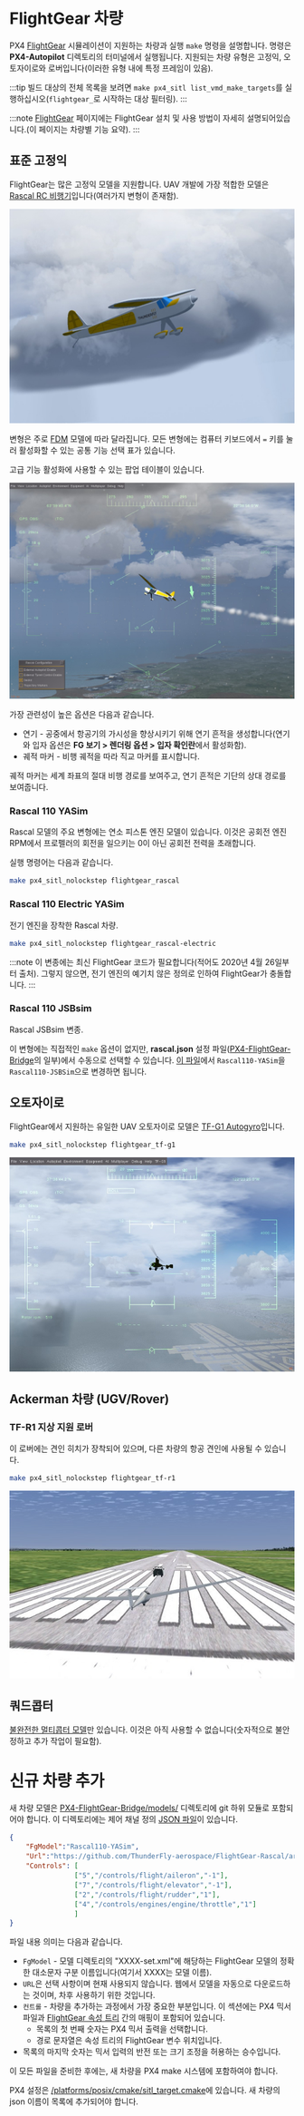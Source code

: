 # FlightGear 차량

PX4 [FlightGear](../simulation/flightgear.md) 시뮬레이션이 지원하는 차량과 실행 `make` 명령을 설명합니다. 명령은 **PX4-Autopilot** 디렉토리의 터미널에서 실행됩니다. 지원되는 차량 유형은 고정익, 오토자이로와 로버입니다(이러한 유형 내에 특정 프레임이 있음).

:::tip
빌드 대상의 전체 목록을 보려면 `make px4_sitl list_vmd_make_targets`를 실행하십시오(`flightgear_`로 시작하는 대상 필터링).
:::

:::note
[FlightGear](../simulation/flightgear.md) 페이지에는 FlightGear 설치 및 사용 방법이 자세히 설명되어있습니다.(이 페이지는 차량별 기능 요약).
:::

<a id="standard_plane"></a>

## 표준 고정익

FlightGear는 많은 고정익 모델을 지원합니다. UAV 개발에 가장 적합한 모델은 [Rascal RC 비행기](https://github.com/ThunderFly-aerospace/FlightGear-Rascal)입니다(여러가지 변형이 존재함).

![FlightGear의 Rascal 고정익](../../assets/simulation/flightgear/vehicles/rascal110.jpg)

변형은 주로 [FDM](http://wiki.flightgear.org/Flight_Dynamics_Model) 모델에 따라 달라집니다. 모든 변형에는 컴퓨터 키보드에서 `=` 키를 눌러 활성화할 수 있는 공통 기능 선택 표가 있습니다.

고급 기능 활성화에 사용할 수 있는 팝업 테이블이 있습니다.

![Rascal 비행기 FlightGear 고급 옵션](../../assets/simulation/flightgear/vehicles/rascal_options.jpg)

가장 관련성이 높은 옵션은 다음과 같습니다.

* 연기 - 공중에서 항공기의 가시성을 향상시키기 위해 연기 흔적을 생성합니다(연기와 입자 옵션은 **FG 보기 > 렌더링 옵션 > 입자 확인란**에서 활성화함).
* 궤적 마커 - 비행 궤적을 따라 직교 마커를 표시합니다.

궤적 마커는 세계 좌표의 절대 비행 경로를 보여주고, 연기 흔적은 기단의 상대 경로를 보여줍니다.

### Rascal 110 YASim

Rascal 모델의 주요 변형에는 연소 피스톤 엔진 모델이 있습니다. 이것은 공회전 엔진 RPM에서 프로펠러의 회전을 일으키는 0이 아닌 공회전 전력을 초래합니다.

실행 명령어는 다음과 같습니다.

```sh
make px4_sitl_nolockstep flightgear_rascal
```


### Rascal 110 Electric YASim

전기 엔진을 장착한 Rascal 차량.

```sh
make px4_sitl_nolockstep flightgear_rascal-electric
```

:::note
이 변종에는 최신 FlightGear 코드가 필요합니다(적어도 2020년 4월 26일부터 출처).
그렇지 않으면, 전기 엔진의 예기치 않은 정의로 인하여 FlightGear가 충돌합니다.
:::

### Rascal 110 JSBsim

Rascal JSBsim 변종.

이 변형에는 직접적인 `make` 옵션이 없지만, **rascal.json** 설정 파일([PX4-FlightGear-Bridge](https://github.com/ThunderFly-aerospace/PX4-FlightGear-Bridge)의 일부)에서 수동으로 선택할 수 있습니다. [이 파일](https://github.com/ThunderFly-aerospace/PX4-FlightGear-Bridge/blob/master/models/rascal.json#L2)에서 `Rascal110-YASim`을 `Rascal110-JSBSim`으로 변경하면 됩니다.

<a id="autogyro"></a>

## 오토자이로

FlightGear에서 지원하는 유일한 UAV 오토자이로 모델은 [TF-G1 Autogyro](https://github.com/ThunderFly-aerospace/TF-G1)입니다.

```sh
make px4_sitl_nolockstep flightgear_tf-g1
```

![FlightGear의 TF-G1](../../assets/simulation/flightgear/vehicles/tf-g1.jpg)


<a id="ugv"></a>

## Ackerman 차량 (UGV/Rover)

### TF-R1 지상 지원 로버

이 로버에는 견인 히치가 장착되어 있으며, 다른 차량의 항공 견인에 사용될 수 있습니다.

```sh
make px4_sitl_nolockstep flightgear_tf-r1
```

![FlightGear의 TF-R1 로버](../../assets/simulation/flightgear/vehicles/tf-r1_towing.jpg)


<a id="quadrotor"></a>

## 쿼드콥터

[불완전한 멀티콥터 모델](https://github.com/ThunderFly-aerospace/FlightGear-TF-Mx1)만 있습니다. 이것은 아직 사용할 수 없습니다(숫자적으로 불안정하고 추가 작업이 필요함).


# 신규 차량 추가

새 차량 모델은 [PX4-FlightGear-Bridge/models/](https://github.com/PX4/PX4-FlightGear-Bridge/tree/master/models) 디렉토리에 git 하위 모듈로 포함되어야 합니다. 이 디렉토리에는 제어 채널 정의 [JSON 파일](https://github.com/PX4/PX4-FlightGear-Bridge/blob/master/models/rascal.json)이 있습니다.

```json
{
    "FgModel":"Rascal110-YASim",
    "Url":"https://github.com/ThunderFly-aerospace/FlightGear-Rascal/archive/master.zip",
    "Controls": [
                ["5","/controls/flight/aileron","-1"],
                ["7","/controls/flight/elevator","-1"],
                ["2","/controls/flight/rudder","1"],
                ["4","/controls/engines/engine/throttle","1"]
                ]
}
```

파일 내용 의미는 다음과 같습니다.

* `FgModel` - 모델 디렉토리의 "XXXX-set.xml"에 해당하는 FlightGear 모델의 정확한 대소문자 구분 이름입니다(여기서 XXXX는 모델 이름).
* `URL`은 선택 사항이며 현재 사용되지 않습니다. 웹에서 모델을 자동으로 다운로드하는 것이며, 차후 사용하기 위한 것입니다.
* `컨트롤` - 차량을 추가하는 과정에서 가장 중요한 부분입니다. 이 섹션에는 PX4 믹서 파일과 [FlightGear 속성 트리](http://wiki.flightgear.org/Property_tree) 간의 매핑이 포함되어 있습니다.
  * 목록의 첫 번째 숫자는 PX4 믹서 출력을 선택합니다.
  * 경로 문자열은 속성 트리의 FlightGear 변수 위치입니다.
 * 목록의 마지막 숫자는 믹서 입력의 반전 또는 크기 조정을 허용하는 승수입니다.

이 모든 파일을 준비한 후에는, 새 차량을 PX4 make 시스템에 포함하여야 합니다.

PX4 설정은 [/platforms/posix/cmake/sitl_target.cmake](https://github.com/PX4/PX4-Autopilot/blob/c5341da8137f460c84f47f0e38293667ea69a6cb/platforms/posix/cmake/sitl_target.cmake#L164-L171)에 있습니다. 새 차량의 json 이름이 목록에 추가되어야 합니다.
